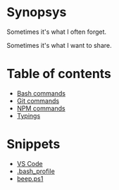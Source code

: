 # Synopsys

Sometimes it's what I often forget.

Sometimes it's what I want to share.

# Table of contents

* [Bash commands](commands/bash.md#bash)
* [Git commands](commands/bash.md#git)
* [NPM commands](commands/bash.md#npm)
* [Typings](commands/bash.md#typings)

# Snippets

* [VS Code](snippets/user.settings.md)
* [.bash_profile](snippets/.bash_profile.md)
* [beep.ps1](snippets/beep.ps1)
